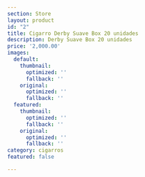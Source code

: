 ```yaml
---
section: Store
layout: product
id: "2"
title: Cigarro Derby Suave Box 20 unidades
description: Derby Suave Box 20 unidades
price: '2,000.00'
images:
  default:
    thumbnail:
      optimized: ''
      fallback: ''
    original:
      optimized: ''
      fallback: ''
  featured:
    thumbnail:
      optimized: ''
      fallback: ''
    original:
      optimized: ''
      fallback: ''
category: cigarros
featured: false

---
```

